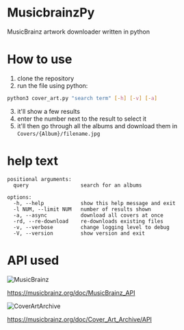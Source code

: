 
# MusicbrainzPy
MusicBrainz artwork downloader written in python


# How to use
1. clone the repository
2. run the file using python:
```bash
python3 cover_art.py "search term" [-h] [-v] [-a]
```
3. it'll show a few results
4. enter the number next to the result to select it
5. it'll then go through all the albums and download them in `Covers/{Album}/filename.jpg`


# help text

```
positional arguments:
  query                 search for an albums

options:
  -h, --help            show this help message and exit
  -l NUM, --limit NUM   number of results shown
  -a, --async           download all covers at once
  -rd, --re-download    re-downloads existing files
  -v, --verbose         change logging level to debug
  -V, --version         show version and exit
```


# API used

![MusicBrainz](https://staticbrainz.org/MB/header-logo-1f7dc2a.svg)

https://musicbrainz.org/doc/MusicBrainz_API

![CoverArtArchive](https://coverartarchive.org/img/navbar_logo.svg)

https://musicbrainz.org/doc/Cover_Art_Archive/API

